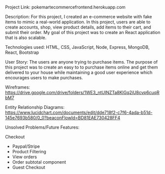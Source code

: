 Project Link:
pokemartecommercefrontend.herokuapp.com

Description: 
For this project, I created an e-commerce website with fake items to mimic a real-world application. In this project, users are able to create accounts, shop, view product details, add items to their cart, and submit their order. My goal of this project was to create an React application that is also scalable.

Technologies used: 
HTML, CSS, JavaScript, Node, Express, MongoDB, React, Bootstrap

User Story: 
The users are anyone trying to purchase items. The purpose of this project was to create an easy to to purchase items online and get them delivered to your house while maintaining a good user experience which encourages users to make purchases.

Wireframes:
https://drive.google.com/drive/folders/1WE3_ntUINZTa8KlGq2iU8cvp6cuqRbM7

Entity Relationship Diagrams: https://www.lucidchart.com/documents/edit/dde718f2-c7f6-4ada-b51d-145e7693b580/0_0?beaconFlowId=BD81EAE730428FF4

Unsolved Problems/Future Features:

Checkout
- Paypal/Stripe
- Product Filtering
- View orders
- Order subtotal component
- Guest Checkout

